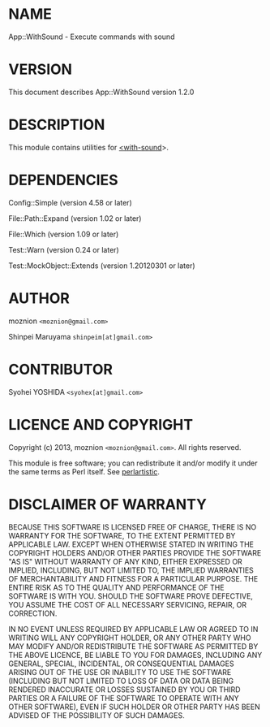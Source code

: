 # NAME

App::WithSound - Execute commands with sound

# VERSION

This document describes App::WithSound version 1.2.0

# DESCRIPTION

This module contains utilities for [<with-sound](https://metacpan.org/pod/<with-sound)>.

# DEPENDENCIES

Config::Simple (version 4.58 or later)

File::Path::Expand (version 1.02 or later)

File::Which (version 1.09 or later)

Test::Warn (version 0.24 or later)

Test::MockObject::Extends (version 1.20120301 or later)

# AUTHOR

moznion  `<moznion@gmail.com>`

Shinpei Maruyama `shinpeim[at]gmail.com>`

# CONTRIBUTOR

Syohei YOSHIDA `<syohex[at]gmail.com>`

# LICENCE AND COPYRIGHT

Copyright (c) 2013, moznion `<moznion@gmail.com>`. All rights reserved.

This module is free software; you can redistribute it and/or
modify it under the same terms as Perl itself. See [perlartistic](https://metacpan.org/pod/perlartistic).

# DISCLAIMER OF WARRANTY

BECAUSE THIS SOFTWARE IS LICENSED FREE OF CHARGE, THERE IS NO WARRANTY
FOR THE SOFTWARE, TO THE EXTENT PERMITTED BY APPLICABLE LAW. EXCEPT WHEN
OTHERWISE STATED IN WRITING THE COPYRIGHT HOLDERS AND/OR OTHER PARTIES
PROVIDE THE SOFTWARE "AS IS" WITHOUT WARRANTY OF ANY KIND, EITHER
EXPRESSED OR IMPLIED, INCLUDING, BUT NOT LIMITED TO, THE IMPLIED
WARRANTIES OF MERCHANTABILITY AND FITNESS FOR A PARTICULAR PURPOSE. THE
ENTIRE RISK AS TO THE QUALITY AND PERFORMANCE OF THE SOFTWARE IS WITH
YOU. SHOULD THE SOFTWARE PROVE DEFECTIVE, YOU ASSUME THE COST OF ALL
NECESSARY SERVICING, REPAIR, OR CORRECTION.

IN NO EVENT UNLESS REQUIRED BY APPLICABLE LAW OR AGREED TO IN WRITING
WILL ANY COPYRIGHT HOLDER, OR ANY OTHER PARTY WHO MAY MODIFY AND/OR
REDISTRIBUTE THE SOFTWARE AS PERMITTED BY THE ABOVE LICENCE, BE
LIABLE TO YOU FOR DAMAGES, INCLUDING ANY GENERAL, SPECIAL, INCIDENTAL,
OR CONSEQUENTIAL DAMAGES ARISING OUT OF THE USE OR INABILITY TO USE
THE SOFTWARE (INCLUDING BUT NOT LIMITED TO LOSS OF DATA OR DATA BEING
RENDERED INACCURATE OR LOSSES SUSTAINED BY YOU OR THIRD PARTIES OR A
FAILURE OF THE SOFTWARE TO OPERATE WITH ANY OTHER SOFTWARE), EVEN IF
SUCH HOLDER OR OTHER PARTY HAS BEEN ADVISED OF THE POSSIBILITY OF
SUCH DAMAGES.
